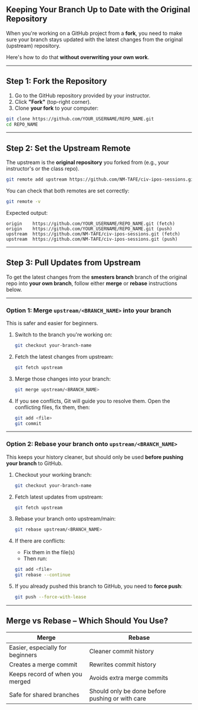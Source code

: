 ## Keeping Your Branch Up to Date with the Original Repository

When you're working on a GitHub project from a **fork**, you need to make sure your branch stays updated with the latest changes from the original (upstream) repository.

Here's how to do that **without overwriting your own work**.

---

## Step 1: Fork the Repository

1. Go to the GitHub repository provided by your instructor.
2. Click **"Fork"** (top-right corner).
3. Clone **your fork** to your computer:

```bash
git clone https://github.com/YOUR_USERNAME/REPO_NAME.git
cd REPO_NAME
```

---

## Step 2: Set the Upstream Remote

The upstream is the **original repository** you forked from (e.g., your instructor's or the class repo).

```bash
git remote add upstream https://github.com/NM-TAFE/civ-ipos-sessions.git
```

You can check that both remotes are set correctly:

```bash
git remote -v
```

Expected output:

```
origin    https://github.com/YOUR_USERNAME/REPO_NAME.git (fetch)
origin    https://github.com/YOUR_USERNAME/REPO_NAME.git (push)
upstream  https://github.com/NM-TAFE/civ-ipos-sessions.git (fetch)
upstream  https://github.com/NM-TAFE/civ-ipos-sessions.git (push)
```

---

## Step 3: Pull Updates from Upstream

To get the latest changes from the **smesters branch** branch of the original repo into **your own branch**, follow either **merge** or **rebase** instructions below.

---

### Option 1: **Merge** `upstream/<BRANCH_NAME>` into your branch

This is safer and easier for beginners.

1. Switch to the branch you're working on:

   ```bash
   git checkout your-branch-name
   ```

2. Fetch the latest changes from upstream:

   ```bash
   git fetch upstream
   ```

3. Merge those changes into your branch:

   ```bash
   git merge upstream/<BRANCH_NAME>
   ```

4. If you see conflicts, Git will guide you to resolve them. Open the conflicting files, fix them, then:

   ```bash
   git add <file>
   git commit
   ```

---

### Option 2: **Rebase** your branch onto `upstream/<BRANCH_NAME>`

This keeps your history cleaner, but should only be used **before pushing your branch** to GitHub.

1. Checkout your working branch:

   ```bash
   git checkout your-branch-name
   ```

2. Fetch latest updates from upstream:

   ```bash
   git fetch upstream
   ```

3. Rebase your branch onto upstream/main:

   ```bash
   git rebase upstream/<BRANCH_NAME>
   ```

4. If there are conflicts:

   - Fix them in the file(s)
   - Then run:

   ```bash
   git add <file>
   git rebase --continue
   ```

5. If you already pushed this branch to GitHub, you need to **force push**:

   ```bash
   git push --force-with-lease
   ```

---

## Merge vs Rebase – Which Should You Use?

| Merge                            | Rebase                                          |
| -------------------------------- | ----------------------------------------------- |
| Easier, especially for beginners | Cleaner commit history                          |
| Creates a merge commit           | Rewrites commit history                         |
| Keeps record of when you merged  | Avoids extra merge commits                      |
| Safe for shared branches         | Should only be done before pushing or with care |
